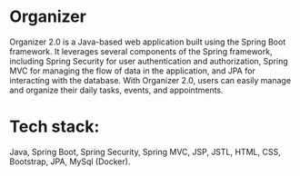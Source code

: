 # Organizer
Organizer 2.0 is a Java-based web application built using the Spring Boot framework. It leverages several components of the Spring framework, including Spring Security for user authentication and authorization, Spring MVC for managing the flow of data in the application, and JPA for interacting with the database. With Organizer 2.0, users can easily manage and organize their daily tasks, events, and appointments. 
# Tech stack:
Java, Spring Boot, Spring Security, Spring MVC, JSP, JSTL, HTML, CSS, Bootstrap, JPA, MySql (Docker).
 
